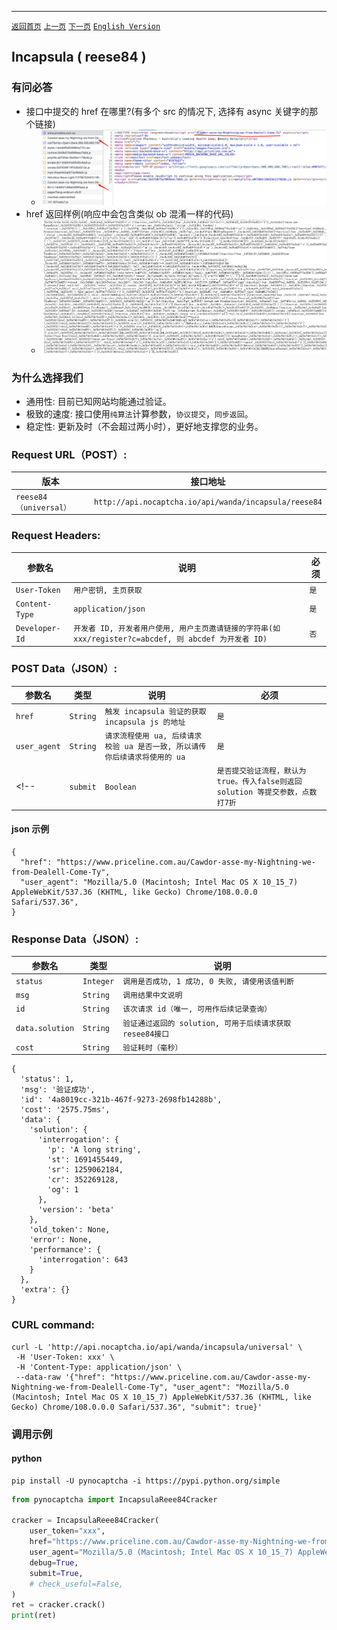 ------
[`返回首页`](../README.md)    [`上一页`](cloudflare.md)       [`下一页`](incapsula1.md)   [`English Version`](incapsula_english.md)

## Incapsula ( reese84 )

### 有问必答

* 接口中提交的 href 在哪里?(有多个 src 的情况下, 选择有 async 关键字的那个链接)
    * ![incapsula](../images/incapsula/incapsula.png)
* href 返回样例(响应中会包含类似 ob 混淆一样的代码)
    * ![incapsula](../images/incapsula/incapsula2.png)

### 为什么选择我们

* 通用性: 目前已知网站均能通过验证。
* 极致的速度: 接口使用`纯算法`计算参数，`协议提交`，`同步返回`。
* 稳定性: 更新及时（不会超过两小时），更好地支撑您的业务。

### Request URL（POST）:

| 版本               | 接口地址                                                    |
|-------------------|---------------------------------------------------------|
| `reese84（universal）` | `http://api.nocaptcha.io/api/wanda/incapsula/reese84` |

### Request Headers:

| 参数名            | 说明                 | 必须  |
|----------------|--------------------|-----|
| `User-Token`   | `用户密钥, 主页获取`       | `是` |
| `Content-Type` | `application/json` | `是` |
| `Developer-Id` | `开发者 ID, 开发者用户使用, 用户主页邀请链接的字符串(如 xxx/register?c=abcdef, 则 abcdef 为开发者 ID)`           | `否` |

### POST Data（JSON）:

| 参数名          | 类型        | 说明                                                                                                                                                             | 必须  |
|--------------|-----------|----------------------------------------------------------------------------------------------------------------------------------------------------------------|-----|
| `href`       | `String`  | `触发 incapsula 验证的获取 incapsula js 的地址`                                                                                                                           | `是` |
| `user_agent` | `String`  | `请求流程使用 ua, 后续请求校验 ua 是否一致, 所以请传你后续请求将使用的 ua`                                                                                                      | `是` |
<!--| `submit`     | `Boolean`  | `是否提交验证流程，默认为true。传入false则返回 solution 等提交参数，点数打7折`                                                                                                                                                | `否` |-->

#### json 示例

```
{
  "href": "https://www.priceline.com.au/Cawdor-asse-my-Nightning-we-from-Dealell-Come-Ty",
  "user_agent": "Mozilla/5.0 (Macintosh; Intel Mac OS X 10_15_7) AppleWebKit/537.36 (KHTML, like Gecko) Chrome/108.0.0.0 Safari/537.36",
}
```

### Response Data（JSON）:

| 参数名            | 类型        | 说明                            |
|----------------|-----------|-------------------------------|
| `status`       | `Integer` | `调用是否成功, 1 成功, 0 失败, 请使用该值判断` |
| `msg`          | `String`  | `调用结果中文说明`                    |
| `id`           | `String`  | `该次请求 id（唯一, 可用作后续记录查询）`      |
| `data.solution` | `String`  | `验证通过返回的 solution, 可用于后续请求获取resee84接口`    |
| `cost`         | `String`  | `验证耗时（毫秒）`                    |

```
{
  'status': 1,
  'msg': '验证成功',
  'id': '4a8019cc-321b-467f-9273-2698fb14288b',
  'cost': '2575.75ms',
  'data': {
    'solution': {
      'interrogation': {
        'p': 'A long string',
        'st': 1691455449,
        'sr': 1259062184,
        'cr': 352269128,
        'og': 1
      },
      'version': 'beta'
    },
    'old_token': None,
    'error': None,
    'performance': {
      'interrogation': 643
    }
  },
  'extra': {}
}
```

<!--#### 不提交验证, 仅计算（submit=false）

| 参数名      | 类型        | 说明                            |
|----------|-----------|-------------------------------|
| `status` | `Integer` | `调用是否成功, 1 成功, 0 失败, 请使用该值判断` |
| `msg`    | `String`  | `调用结果中文说明`                    |
| `id`     | `String`  | `该次请求 id（唯一, 可用作后续记录查询）`      |
| `data`   | `Object`  | `直接用作验证接口 post json 参数提交即可`   |
| `cost`   | `String`  | `验证耗时（毫秒）`                    |

```
{
  "cost": "279.66ms",
  "data": {
    "error": null,
    "old_token": null,
    "performance": {
      "interrogation": 319
    },
    "solution": {
      "interrogation": {
        "cr": 661732465,
        "og": 1,
        "p": "A long string",
        "sr": 981077036,
        "st": 1679134739
      },
      "version": "beta"
    }
  },
  "id": "b41526e4-60b9-4005-8967-0124d328f386",
  "msg": "验证成功",
  "status": 1
}
```-->

### CURL command:

```
curl -L 'http://api.nocaptcha.io/api/wanda/incapsula/universal' \
 -H 'User-Token: xxx' \
 -H 'Content-Type: application/json' \
 --data-raw '{"href": "https://www.priceline.com.au/Cawdor-asse-my-Nightning-we-from-Dealell-Come-Ty", "user_agent": "Mozilla/5.0 (Macintosh; Intel Mac OS X 10_15_7) AppleWebKit/537.36 (KHTML, like Gecko) Chrome/108.0.0.0 Safari/537.36", "submit": true}'
```

### 调用示例

#### python

```shell
pip install -U pynocaptcha -i https://pypi.python.org/simple
```

```python
from pynocaptcha import IncapsulaReee84Cracker

cracker = IncapsulaReee84Cracker(
    user_token="xxx",
    href="https://www.priceline.com.au/Cawdor-asse-my-Nightning-we-from-Dealell-Come-Ty",
    user_agent="Mozilla/5.0 (Macintosh; Intel Mac OS X 10_15_7) AppleWebKit/537.36 (KHTML, like Gecko) Chrome/108.0.0.0 Safari/537.36",
    debug=True,
    submit=True,
    # check_useful=False,
)
ret = cracker.crack()
print(ret)
```
